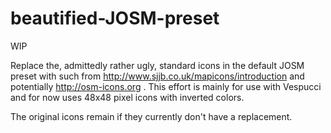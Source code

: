 beautified-JOSM-preset
======================

WIP

Replace the, admittedly rather ugly, standard icons in the default JOSM preset with such from http://www.sjjb.co.uk/mapicons/introduction and potentially http://osm-icons.org . This effort is mainly for use with Vespucci and for now uses 48x48 pixel icons with inverted colors.  

The original icons remain if they currently don't have a replacement. 
